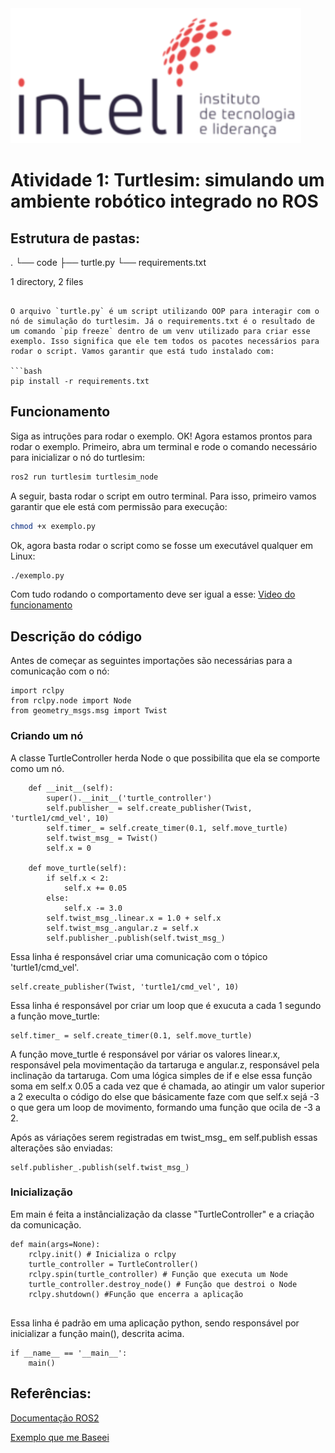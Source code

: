 <img src="../assets/logo-inteli.png" alt="Logo do Inteli"/>

# Atividade 1: Turtlesim: simulando um ambiente robótico integrado no ROS

## Estrutura de pastas:
.
└── code
    ├── turtle.py
    └── requirements.txt

1 directory, 2 files
```

O arquivo `turtle.py` é um script utilizando OOP para interagir com o nó de simulação do turtlesim. Já o requirements.txt é o resultado de um comando `pip freeze` dentro de um venv utilizado para criar esse exemplo. Isso significa que ele tem todos os pacotes necessários para rodar o script. Vamos garantir que está tudo instalado com: 

```bash
pip install -r requirements.txt
```

## Funcionamento
Siga as intruções para rodar o exemplo.
OK! Agora estamos prontos para rodar o exemplo. Primeiro, abra um terminal e rode o comando necessário para inicializar o nó do turtlesim:
```bash
ros2 run turtlesim turtlesim_node
```

A seguir, basta rodar o script em outro terminal. Para isso, primeiro vamos garantir que ele está com permissão para execução:

```bash
chmod +x exemplo.py
```

Ok, agora basta rodar o script como se fosse um executável qualquer em Linux:

```bash
./exemplo.py
```
Com tudo rodando o comportamento deve ser igual a esse:
[Video do funcionamento](https://drive.google.com/file/d/1OiihrjWdBNIjfUe8oQSwVV_JvL9dILoq/view?usp=share_link)


## Descrição do código

Antes de começar as seguintes importações são necessárias para a comunicação com o nó:
```
import rclpy
from rclpy.node import Node
from geometry_msgs.msg import Twist
```

### Criando um nó
A classe TurtleController herda Node o que possibilita que ela se comporte como um nó.
```class TurtleController(Node):
    def __init__(self):
        super().__init__('turtle_controller')
        self.publisher_ = self.create_publisher(Twist, 'turtle1/cmd_vel', 10)
        self.timer_ = self.create_timer(0.1, self.move_turtle)
        self.twist_msg_ = Twist()
        self.x = 0

    def move_turtle(self):
        if self.x < 2:
            self.x += 0.05
        else:
            self.x -= 3.0
        self.twist_msg_.linear.x = 1.0 + self.x
        self.twist_msg_.angular.z = self.x
        self.publisher_.publish(self.twist_msg_)

```

Essa linha é responsável criar uma comunicação com o tópico 'turtle1/cmd_vel'.
```
self.create_publisher(Twist, 'turtle1/cmd_vel', 10)
```

Essa linha é responsável por criar um loop que é exucuta a cada 1 segundo a função move_turtle:
```
self.timer_ = self.create_timer(0.1, self.move_turtle)
```
A função move_turtle é responsável por váriar os valores linear.x, responsável pela movimentação da tartaruga e angular.z, responsável pela inclinação da tartaruga. Com uma lógica simples de if e else essa função soma em self.x 0.05 a cada vez que é chamada, ao atingir um valor superior a 2 execulta o código do else que básicamente faze com que self.x sejá -3 o que gera um loop de movimento, formando uma função que ocila de -3 a 2.

Após as váriações serem registradas em twist_msg_ em self.publish essas alterações são enviadas:
```
self.publisher_.publish(self.twist_msg_)
```
### Inicialização

Em main é feita a instâncialização da classe "TurtleController" e a criação da comunicação. 
```
def main(args=None):
    rclpy.init() # Inicializa o rclpy
    turtle_controller = TurtleController()
    rclpy.spin(turtle_controller) # Função que executa um Node
    turtle_controller.destroy_node() # Função que destroi o Node
    rclpy.shutdown() #Função que encerra a aplicação
    
```

Essa linha é padrão em uma aplicação python, sendo responsável por inicializar a função main(), descrita acima.
```
if __name__ == '__main__':
    main()
```

## Referências:
[Documentação ROS2](https://docs.ros2.org/foxy/api/rclpy/api/)

[Exemplo que me Baseei](https://github.com/Murilo-ZC/Questoes-Trabalhos-Inteli-M6/tree/main/ponderada1)

